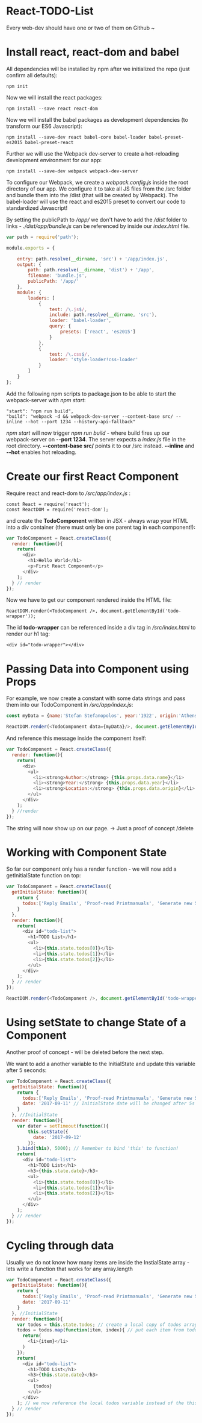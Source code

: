 # React-TODO-List
Every web-dev should have one or two of them on Github ~


# Install react, react-dom and babel
All dependencies will be installed by npm after we initialized the repo (just confirm all defaults):

```
npm init
```

Now we will install the react packages:

```
npm install --save react react-dom
```

Now we will install the babel packages as development dependencies (to transform our ES6 Javascript):

```
npm install --save-dev react babel-core babel-loader babel-preset-es2015 babel-preset-react
```

Further we will use the Webpack dev-server to create a hot-reloading development environment for our app:

```
npm install --save-dev webpack webpack-dev-server
```

To configure our Webpack, we create a *webpack.config.js* inside the root directory of our app. We configure it to take all JS files from the /src folder and bundle them into the /dist (that will be created by Webpack). The babel-loader will use the react and es2015 preset to convert our code to standardized Javascript!

By setting the publicPath to */app/* we don't have to add the */dist* folder to links - *./dist/app/bundle.js* can be referenced by <script src="/app/bundle.js"></script> inside our *index.html* file.

```js
var path = require('path');

module.exports = {

    entry: path.resolve(__dirname, 'src') + '/app/index.js',
    output: {
        path: path.resolve(__dirname, 'dist') + '/app',
        filename: 'bundle.js',
        publicPath: '/app/'
    },
    module: {
        loaders: [
            {
                test: /\.js$/,
                include: path.resolve(__dirname, 'src'),
                loader: 'babel-loader',
                query: {
                    presets: ['react', 'es2015']
                }
            },
            {
                test: /\.css$/,
                loader: 'style-loader!css-loader'
            }
        ]
    }
};
```

Add the following npm scripts to package.json to be able to start the webpack-server with *npm start*:

```
"start": "npm run build",
"build": "webpack -d && webpack-dev-server --content-base src/ --inline --hot --port 1234 --history-api-fallback"
```

*npm start* will now trigger *npm run build* - where build fires up our webpack-server on **--port 1234**. The server expects a *index.js* file in the root directory. **--content-base src/** points it to our /src instead. **--inline** and **--hot** enables hot reloading.


# Create our first React Component

Require react and react-dom to */src/app/index.js* :

```
const React = require('react');
const ReactDOM = require('react-dom');
```

and create the **TodoComponent** written in JSX - always wrap your HTML into a div container (there must only be one parent tag in each component!):

```js
var TodoComponent = React.createClass({
  render: function(){
    return(
      <div>
        <h1>Hello World</h1>
        <p>First React Component</p>
      </div>
    );
  } // render
});
```

Now we have to get our component rendered inside the HTML file:

```
ReactDOM.render(<TodoComponent />, document.getElementById('todo-wrapper'));
```

The id **todo-wrapper** can be referenced inside a div tag in */src/index.html* to render our h1 tag:

```
<div id="todo-wrapper"></div>
```


# Passing Data into Component using Props

For example, we now create a constant with some data strings and pass them into our TodoComponent in */src/app/index.js*:

```js
const myData = {name:'Stefan Stefanopolos', year:'1922', origin:'Athens, Greece'}

ReactDOM.render(<TodoComponent data={myData}/>, document.getElementById('todo-wrapper'));
```

And reference this message inside the component itself:

```js
var TodoComponent = React.createClass({
  render: function(){
    return(
      <div>
        <ul>
          <li><strong>Author:</strong> {this.props.data.name}</li>
          <li><strong>Year:</strong> {this.props.data.year}</li>
          <li><strong>Location:</strong> {this.props.data.origin}</li>
        </ul>
      </div>
    );
  } //render
});
```

The string will now show up on our page. -> Just a proof of concept /delete


# Working with Component State

So far our component only has a render function - we will now add a getInitialState function on top:

```js
var TodoComponent = React.createClass({
  getInitialState: function(){
    return {
      todos:['Reply Emails', 'Proof-read Printmanuals', 'Generate new Search-Index']
    }
  },
  render: function(){
    return(
      <div id="todo-list">
        <h1>TODO List</h1>
        <ul>
          <li>{this.state.todos[0]}</li>
          <li>{this.state.todos[1]}</li>
          <li>{this.state.todos[2]}</li>
        </ul>
      </div>
    );
  } // render
});
```

```js
ReactDOM.render(<TodoComponent />, document.getElementById('todo-wrapper'));
```


# Using setState to change State of a Component

Another proof of concept - will be deleted before the next step.

We want to add a another variable to the InitialState and update this variable after 5 seconds:

```js
var TodoComponent = React.createClass({
  getInitialState: function(){
    return {
      todos:['Reply Emails', 'Proof-read Printmanuals', 'Generate new Search-Index'],
      date: '2017-09-11' // InitialState date will be changed after 5s by setTimeout function below
    }
  }, //InitialState
  render: function(){
    var dater = setTimeout(function(){
        this.setState({
          date: '2017-09-12'
        });
    }.bind(this), 5000); // Remember to bind 'this' to function!
    return(
      <div id="todo-list">
        <h1>TODO List</h1>
        <h3>{this.state.date}</h3>
        <ul>
          <li>{this.state.todos[0]}</li>
          <li>{this.state.todos[1]}</li>
          <li>{this.state.todos[2]}</li>
        </ul>
      </div>
    );
  } // render
});
```


# Cycling through data

Usually we do not know how many items are inside the InstialState array - lets write a function that works for any array.length

```js
var TodoComponent = React.createClass({
  getInitialState: function(){
    return {
      todos:['Reply Emails', 'Proof-read Printmanuals', 'Generate new Search-Index', 'drink a cup of coffee'],
      date: '2017-09-11'
    }
  }, //InitialState
  render: function(){
    var todos = this.state.todos; // create a local copy of todos array inside function
    todos = todos.map(function(item, index){ // put each item from todos array into JSX li-tags
      return(
        <li>{item}</li>
      )
    });
    return(
      <div id="todo-list">
        <h1>TODO List</h1>
        <h3>{this.state.date}</h3>
        <ul>
          {todos}
        </ul>
      </div>
    ); // we now reference the local todos variable instead of the this.state.todos
  } // render
});
```
